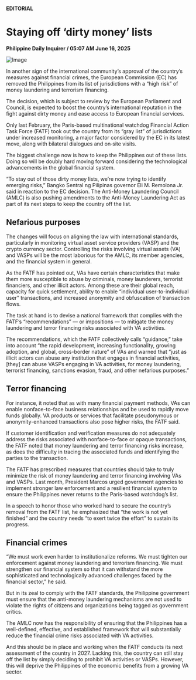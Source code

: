 **EDITORIAL**

# Staying off ‘dirty money’ lists

****Philippine Daily Inquirer / 05:07 AM June 16, 2025****

![Image](https://raw.githubusercontent.com/github-jl14/scrapy_api/refs/heads/main/images/editorial06162025.png)

In another sign of the international community’s approval of the country’s measures against financial crimes, the European Commission (EC) has removed the Philippines from its list of jurisdictions with a “high risk” of money laundering and terrorism financing.

The decision, which is subject to review by the European Parliament and Council, is expected to boost the country’s international reputation in the fight against dirty money and ease access to European financial services.

Only last February, the Paris-based multinational watchdog Financial Action Task Force (FATF) took out the country from its “gray list” of jurisdictions under increased monitoring, a major factor considered by the EC in its latest move, along with bilateral dialogues and on‑site visits.

The biggest challenge now is how to keep the Philippines out of these lists. Doing so will be doubly hard moving forward considering the technological advancements in the global financial system.

“To stay out of those dirty money lists, we’re now trying to identify emerging risks,” Bangko Sentral ng Pilipinas governor Eli M. Remolona Jr. said in reaction to the EC decision. The Anti-Money Laundering Council (AMLC) is also pushing amendments to the Anti-Money Laundering Act as part of its next steps to keep the country off the list.

## Nefarious purposes

The changes will focus on aligning the law with international standards, particularly in monitoring virtual asset service providers (VASP) and the crypto currency sector. Controlling the risks involving virtual assets (VA) and VASPs will be the most laborious for the AMLC, its member agencies, and the financial system in general.

As the FATF has pointed out, VAs have certain characteristics that make them more susceptible to abuse by criminals, money launderers, terrorist financiers, and other illicit actors. Among these are their global reach, capacity for quick settlement, ability to enable “individual user-to-individual user” transactions, and increased anonymity and obfuscation of transaction flows.

The task at hand is to devise a national framework that complies with the FATF’s “recommendations” — or impositions — to mitigate the money laundering and terror financing risks associated with VA activities.

The recommendations, which the FATF collectively calls “guidance,” take into account “the rapid development, increasing functionality, growing adoption, and global, cross-border nature” of VAs and warned that “just as illicit actors can abuse any institution that engages in financial activities, [they] can abuse VASPs engaging in VA activities, for money laundering, terrorist financing, sanctions evasion, fraud, and other nefarious purposes.”

## Terror financing

For instance, it noted that as with many financial payment methods, VAs can enable nonface-to-face business relationships and be used to rapidly move funds globally. VA products or services that facilitate pseudonymous or anonymity-enhanced transactions also pose higher risks, the FATF said.

If customer identification and verification measures do not adequately address the risks associated with nonface-to-face or opaque transactions, the FATF noted that money laundering and terror financing risks increase, as does the difficulty in tracing the associated funds and identifying the parties to the transaction.

The FATF has prescribed measures that countries should take to truly minimize the risk of money laundering and terror financing involving VAs and VASPs. Last month, President Marcos urged government agencies to implement stronger law enforcement and a resilient financial system to ensure the Philippines never returns to the Paris-based watchdog’s list.

In a speech to honor those who worked hard to secure the country’s removal from the FATF list, he emphasized that “the work is not yet finished” and the country needs “to exert twice the effort” to sustain its progress.

## Financial crimes

“We must work even harder to institutionalize reforms. We must tighten our enforcement against money laundering and terrorism financing. We must strengthen our financial system so that it can withstand the more sophisticated and technologically advanced challenges faced by the financial sector,” he said.

But in its zeal to comply with the FATF standards, the Philippine government must ensure that the anti-money laundering mechanisms are not used to violate the rights of citizens and organizations being tagged as government critics.

The AMLC now has the responsibility of ensuring that the Philippines has a well-defined, effective, and established framework that will substantially reduce the financial crime risks associated with VA activities.

And this should be in place and working when the FATF conducts its next assessment of the country in 2027. Lacking this, the country can still stay off the list by simply deciding to prohibit VA activities or VASPs. However, this will deprive the Philippines of the economic benefits from a growing VA sector.